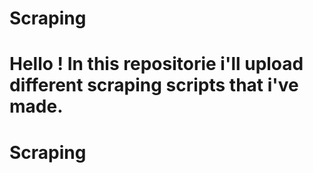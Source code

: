
# Scraping
Hello !
In this repositorie i'll upload different scraping scripts that i've made.
=======
# Scraping

